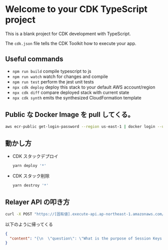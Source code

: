 # Welcome to your CDK TypeScript project

This is a blank project for CDK development with TypeScript.

The `cdk.json` file tells the CDK Toolkit how to execute your app.

## Useful commands

- `npm run build` compile typescript to js
- `npm run watch` watch for changes and compile
- `npm run test` perform the jest unit tests
- `npx cdk deploy` deploy this stack to your default AWS account/region
- `npx cdk diff` compare deployed stack with current state
- `npx cdk synth` emits the synthesized CloudFormation template

## Public な Docker Image を pull してくる。

```bash
aws ecr-public get-login-password --region us-east-1 | docker login --username AWS --password-stdin public.ecr.aws
```

## 動かし方

- CDK スタックデプロイ

  ```bash
  yarn deploy '*'
  ```

- CDK スタック削除

  ```bash
  yarn destroy '*'
  ```

## Relayer API の叩き方

```bash
curl -X POST "https://[固有値].execute-api.ap-northeast-1.amazonaws.com/prod/generateQuiz" -H "Content-Type: application/json" -H "x-api-key: [固有値]"
```

以下のように帰ってくる

```json
{
  "content": "{\n  \"question\": \"What is the purpose of Session Keys in MagicBlock?\",\n  \"options\": [\n    \"To create blockchain wallets\",\n    \"To manage leaderboards in games\",\n    \"To improve user experience by eliminating repeated wallet popups\",\n    \"To generate random encryption keys\"\n  ],\n  \"answer\": \"To improve user experience by eliminating repeated wallet popups\"\n}"
}
```

